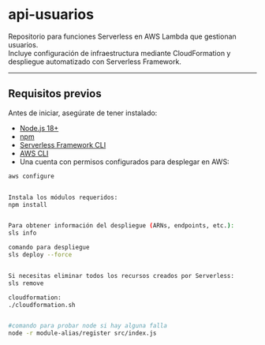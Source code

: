 # api-usuarios

Repositorio para funciones Serverless en AWS Lambda que gestionan usuarios.  
Incluye configuración de infraestructura mediante CloudFormation y despliegue automatizado con Serverless Framework.

---

## Requisitos previos

Antes de iniciar, asegúrate de tener instalado:

- [Node.js 18+](https://nodejs.org/)
- [npm](https://www.npmjs.com/)
- [Serverless Framework CLI](https://www.serverless.com/framework/docs/getting-started/)
- [AWS CLI](https://aws.amazon.com/cli/)
- Una cuenta con permisos configurados para desplegar en AWS:

```bash
aws configure


Instala los módulos requeridos:
npm install


Para obtener información del despliegue (ARNs, endpoints, etc.):
sls info

comando para despliegue
sls deploy --force


Si necesitas eliminar todos los recursos creados por Serverless:
sls remove

cloudformation:
./cloudformation.sh


#comando para probar node si hay alguna falla 
node -r module-alias/register src/index.js